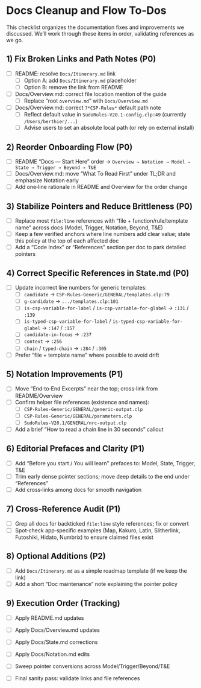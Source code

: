 # Docs Cleanup and Flow To‑Dos

This checklist organizes the documentation fixes and improvements we discussed. We’ll work through these items in order, validating references as we go.

## 1) Fix Broken Links and Path Notes (P0)
- [ ] README: resolve `Docs/Itinerary.md` link
  - [ ] Option A: add `Docs/Itinerary.md` placeholder
  - [ ] Option B: remove the link from README
- [ ] Docs/Overview.md: correct file location mention of the guide
  - [ ] Replace “root `overview.md`” with `Docs/Overview.md`
- [ ] Docs/Overview.md: correct `?*CSP-Rules*` default path note
  - [ ] Reflect default value in `SudoRules-V20.1-config.clp:49` (currently `/Users/berthier/...`)
  - [ ] Advise users to set an absolute local path (or rely on external install)

## 2) Reorder Onboarding Flow (P0)
- [ ] README “Docs — Start Here” order → `Overview → Notation → Model → State → Trigger → Beyond → T&E`
- [ ] Docs/Overview.md: move “What To Read First” under TL;DR and emphasize Notation early
- [ ] Add one‑line rationale in README and Overview for the order change

## 3) Stabilize Pointers and Reduce Brittleness (P0)
- [ ] Replace most `file:line` references with “file + function/rule/template name” across docs (Model, Trigger, Notation, Beyond, T&E)
- [ ] Keep a few verified anchors where line numbers add clear value; state this policy at the top of each affected doc
- [ ] Add a “Code Index” or “References” section per doc to park detailed pointers

## 4) Correct Specific References in State.md (P0)
- [ ] Update incorrect line numbers for generic templates:
  - [ ] `candidate` → `CSP-Rules-Generic/GENERAL/templates.clp:79`
  - [ ] `g-candidate` → `.../templates.clp:101`
  - [ ] `is-csp-variable-for-label` / `is-csp-variable-for-glabel` → `:131` / `:139`
  - [ ] `is-typed-csp-variable-for-label` / `is-typed-csp-variable-for-glabel` → `:147` / `:157`
  - [ ] `candidate-in-focus` → `:237`
  - [ ] `context` → `:256`
  - [ ] `chain` / `typed-chain` → `:284` / `:305`
- [ ] Prefer “file + template name” where possible to avoid drift

## 5) Notation Improvements (P1)
- [ ] Move “End‑to‑End Excerpts” near the top; cross‑link from README/Overview
- [ ] Confirm helper file references (existence and names):
  - [ ] `CSP-Rules-Generic/GENERAL/generic-output.clp`
  - [ ] `CSP-Rules-Generic/GENERAL/parameters.clp`
  - [ ] `SudoRules-V20.1/GENERAL/nrc-output.clp`
- [ ] Add a brief “How to read a chain line in 30 seconds” callout

## 6) Editorial Prefaces and Clarity (P1)
- [ ] Add “Before you start / You will learn” prefaces to: Model, State, Trigger, T&E
- [ ] Trim early dense pointer sections; move deep details to the end under “References”
- [ ] Add cross‑links among docs for smooth navigation

## 7) Cross‑Reference Audit (P1)
- [ ] Grep all docs for backticked `file:line` style references; fix or convert
- [ ] Spot‑check app‑specific examples (Map, Kakuro, Latin, Slitherlink, Futoshiki, Hidato, Numbrix) to ensure claimed files exist

## 8) Optional Additions (P2)
- [ ] Add `Docs/Itinerary.md` as a simple roadmap template (if we keep the link)
- [ ] Add a short “Doc maintenance” note explaining the pointer policy

## 9) Execution Order (Tracking)
- [ ] Apply README.md updates
- [ ] Apply Docs/Overview.md updates
- [ ] Apply Docs/State.md corrections
- [ ] Apply Docs/Notation.md edits
- [ ] Sweep pointer conversions across Model/Trigger/Beyond/T&E
- [ ] Final sanity pass: validate links and file references

